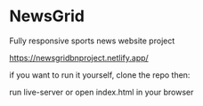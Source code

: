 # NewsGrid
Fully responsive sports news website project

https://newsgridbnproject.netlify.app/

if you want to run it yourself, clone the repo then:

run live-server or open index.html in your browser

